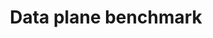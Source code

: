 ---
title: "Data plane benchmark"
description: "benchmarking osm-edge and osm data planes"
type: docs
weight: 16
---